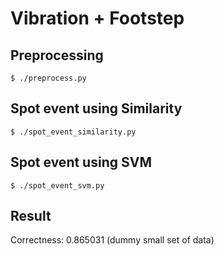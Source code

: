 # Vibration + Footstep

## Preprocessing

    $ ./preprocess.py

## Spot event using Similarity

    $ ./spot_event_similarity.py

## Spot event using SVM

    $ ./spot_event_svm.py

## Result

Correctness: 0.865031 (dummy small set of data)
